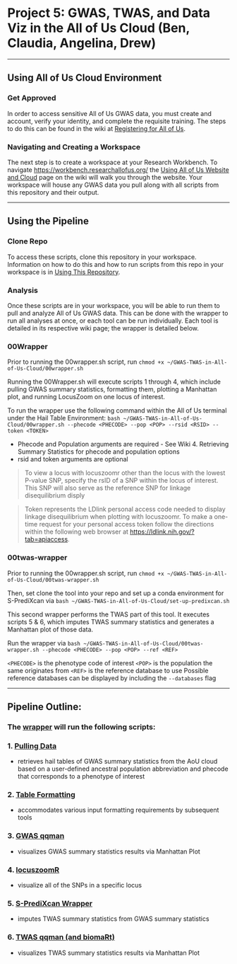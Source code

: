 # Project 5: GWAS, TWAS, and Data Viz in the All of Us Cloud (Ben, Claudia, Angelina, Drew)
***
## Using All of Us Cloud Environment
### Get Approved
In order to access sensitive All of Us GWAS data, you must create and account, verify your identity, and complete the requisite training. The steps to do this can be found in the wiki at [Registering for All of Us](https://github.com/bmoginot/GWAS-TWAS-in-All-of-Us-Cloud/wiki/1.-Registering-for-All-of-Us).

### Navigating and Creating a Workspace
The next step is to create a workspace at your Research Workbench. To navigate https://workbench.researchallofus.org/ the [Using All of Us Website and Cloud](https://github.com/bmoginot/GWAS-TWAS-in-All-of-Us-Cloud/wiki/2.-Using-All-of-Us-Website-and-Cloud) page on the wiki will walk you through the website. 
Your workspace will house any GWAS data you pull along with all scripts from this repository and their output.
***
## Using the Pipeline
### Clone Repo
To access these scripts, clone this repository in your workspace. Information on how to do this and how to run scripts from this repo in your workspace is in [Using This Repository](https://github.com/bmoginot/GWAS-TWAS-in-All-of-Us-Cloud/wiki/3.-Using-This-Repository).

### Analysis
Once these scripts are in your workspace, you will be able to run them to pull and analyze All of Us GWAS data. This can be done with the wrapper to run all analyses at once, or each tool can be run individually. Each tool is detailed in its respective wiki page; the wrapper is detailed below.

### 00Wrapper
Prior to running the 00wrapper.sh script, run `chmod +x ~/GWAS-TWAS-in-All-of-Us-Cloud/00wrapper.sh`

Running the 00Wrapper.sh will execute scripts 1 through 4, which include pulling GWAS summary statistics, formatting them, plotting a Manhattan plot, and running LocusZoom on one locus of interest.

To run the wrapper use the following command within the All of Us terminal under the Hail Table Environment: `bash ~/GWAS-TWAS-in-All-of-Us-Cloud/00wrapper.sh --phecode <PHECODE> --pop <POP> --rsid <RSID> --token <TOKEN>`

- Phecode and Population arguments are required - See Wiki 4. Retrieving Summary Statistics for phecode and population options
- rsid and token arguments are optional
> To view a locus with locuszoomr other than the locus with the lowest P-value SNP, specify the rsID of a SNP within the locus of interest. This SNP will also serve as the reference SNP for linkage disequilibrium disply

> Token represents the LDlink personal access code needed to display linkage disequilibrium when plotting with locuszoomr. To make a one-time request for your personal access token follow the directions within the following web browser at https://ldlink.nih.gov/?tab=apiaccess.

### 00twas-wrapper
Prior to running the 00wrapper.sh script, run `chmod +x ~/GWAS-TWAS-in-All-of-Us-Cloud/00twas-wrapper.sh`

Then, set clone the tool into your repo and set up a conda environment for S-PrediXcan via `bash ~/GWAS-TWAS-in-All-of-Us-Cloud/set-up-predixcan.sh`

This second wrapper performs the TWAS part of this tool. It executes scripts 5 & 6, which imputes TWAS summary statistics and generates a Manhattan plot of those data.

Run the wrapper via `bash ~/GWAS-TWAS-in-All-of-Us-Cloud/00twas-wrapper.sh --phecode <PHECODE> --pop <POP> --ref <REF>`

`<PHECODE>` is the phenotype code of interest
`<POP>` is the population the same originates from
`<REF>` is the reference database to use
Possible reference databases can be displayed by including the `--databases` flag
***
## Pipeline Outline: 
### The [wrapper](https://github.com/bmoginot/GWAS-TWAS-in-All-of-Us-Cloud/blob/main/00wrapper.sh) will run the following scripts:
### 1. [Pulling Data](https://github.com/bmoginot/GWAS-TWAS-in-All-of-Us-Cloud/blob/main/01pull_data.py)
- retrieves hail tables of GWAS summary statistics from the AoU cloud based on a user-defined ancestral population abbreviation and phecode that corresponds to a phenotype of interest
### 2. [Table Formatting](https://github.com/bmoginot/GWAS-TWAS-in-All-of-Us-Cloud/blob/main/02table_format.R)
- accommodates various input formatting requirements by subsequent tools
### 3. [GWAS qqman](https://github.com/bmoginot/GWAS-TWAS-in-All-of-Us-Cloud/blob/main/03gwas_qqman.R)
- visualizes GWAS summary statistics results via Manhattan Plot
### 4. [locuszoomR](https://github.com/bmoginot/GWAS-TWAS-in-All-of-Us-Cloud/blob/main/04locuszoom.R)
-  visualize all of the SNPs in a specific locus
### 5. [S-PrediXcan Wrapper](https://github.com/bmoginot/GWAS-TWAS-in-All-of-Us-Cloud/blob/main/05predixcan-wrapper.ipynb)
- imputes TWAS summary statistics from GWAS summary statistics
### 6. [TWAS qqman (and biomaRt)](https://github.com/bmoginot/GWAS-TWAS-in-All-of-Us-Cloud/blob/main/06twas_qqman.R)
- visualizes TWAS summary statistics results via Manhattan Plot

